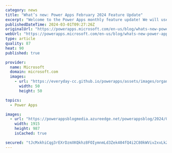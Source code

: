 ```yaml
---
category: news
title: "What’s new: Power Apps February 2024 Feature Update"
excerpt: "Welcome to the Power Apps monthly feature update! We will use this blog to share a summary of product, community, and learning updates from throughout the month so you can access it in one easy place.\nThis month we&#8217;ve got an exciting set of updates for makers, Copilot, pro devs and our end users.\n"
publishedDateTime: 2024-03-01T09:27:26Z
originalUrl: "https://powerapps.microsoft.com/en-us/blog/whats-new-power-apps-february-2024-feature-update/"
webUrl: "https://powerapps.microsoft.com/en-us/blog/whats-new-power-apps-february-2024-feature-update/"
type: article
quality: 87
heat: 90
published: true

provider:
  name: Microsoft
  domain: microsoft.com
  images:
    - url: "https://everyday-cc.github.io/powerapps/assets/images/organizations/microsoft.com-50x50.jpg"
      width: 50
      height: 50

topics:
  - Power Apps

images:
  - url: "https://powerappsblogmedia.azureedge.net/powerappsblog/2024/03/FormFilling.gif"
    width: 1915
    height: 987
    isCached: true

secured: "tJcMxkhiCqg3rEXrDzmXKQkhz8FOIymnmLd3Zek404fQ4i2C80kWViv2xvLkZmFATTy4zpRL55U+WVLP8FzhfnfLNFsmVyS6V8QXyXoGozsJWqPIUD3o5RQ3hsN6qzAeU0nbQ7KfpVQMgX2Ku6Q/ERDpBnbYWuCfX7glBb7dkyxnwbn2l8yWqFVG1+GR6GS1CQvmVsqIL+j5yYjgmaDPbYQaCrRMhZeho8aM07XsjYxwx/NeCSNuUbxnfhCXbVsY8rATdwU1bEv6IMTcfs7L40wczLvdaxtsw2VhJrRvwC4qOBuoSrmPfFn5vGSWKzFRs+LO42XiRaa19eAsnEl5yrcWj49k8ESI5uEZgn4oUD0=;/sVQSV8eP3g2HV/5SbtVng=="
---
```


